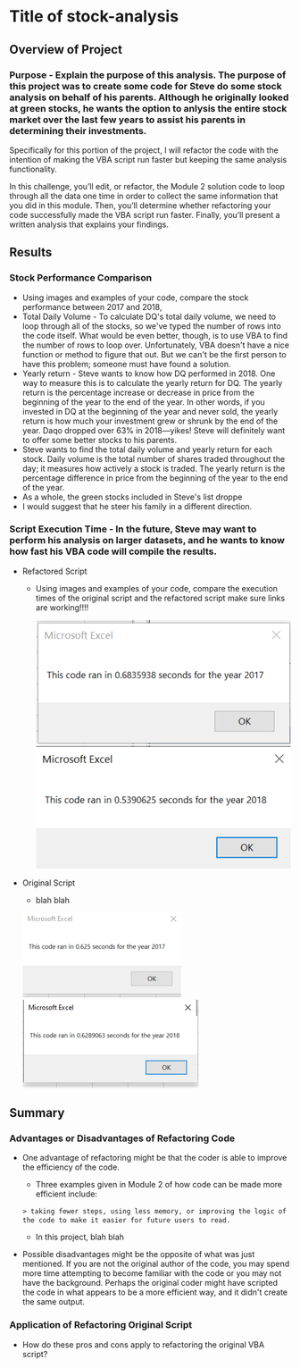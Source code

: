 # **Title of stock-analysis**

## **Overview of Project**
### Purpose - Explain the purpose of this analysis. The purpose of this project was to create some code for Steve do some stock analysis on behalf of his parents.  Although he originally looked at green stocks, he wants the option to anlysis the entire stock market over the last few years to assist his parents in determining their investments.

Specifically for this portion of the project, I will refactor the code with the intention of making the VBA script run faster but keeping the same analysis functionality.

In this challenge, you’ll edit, or refactor, the Module 2 solution code to loop through all the data one time in order to collect the same information that you did in this module. Then, you’ll determine whether refactoring your code successfully made the VBA script run faster. Finally, you’ll present a written analysis that explains your findings.

## **Results**
### Stock Performance Comparison
- Using images and examples of your code, compare the stock performance between 2017 and 2018, 
- Total Daily Volume - To calculate DQ's total daily volume, we need to loop through all of the stocks, so we've typed the number of rows into the code itself. What would be even better, though, is to use VBA to find the number of rows to loop over. Unfortunately, VBA doesn't have a nice function or method to figure that out. But we can't be the first person to have this problem; someone must have found a solution. 
- Yearly return - Steve wants to know how DQ performed in 2018. One way to measure this is to calculate the yearly return for DQ. The yearly return is the percentage increase or decrease in price from the beginning of the year to the end of the year. In other words, if you invested in DQ at the beginning of the year and never sold, the yearly return is how much your investment grew or shrunk by the end of the year. Daqo dropped over 63% in 2018—yikes! Steve will definitely want to offer some better stocks to his parents.
- Steve wants to find the total daily volume and yearly return for each stock. Daily volume is the total number of shares traded throughout the day; it measures how actively a stock is traded. The yearly return is the percentage difference in price from the beginning of the year to the end of the year.
- As a whole, the green stocks included in Steve's list droppe
- I would suggest that he steer his family in a different direction.
### Script Execution Time - In the future, Steve may want to perform his analysis on larger datasets, and he wants to know how fast his VBA code will compile the results.

  - Refactored Script
    - Using images and examples of your code, compare the execution times of the original script and the refactored script make sure links are working!!!!
    
      ![VBA_Challenge_2017](Resources/VBA_Challenge_2017.png)
      ![VBA_Challenge_2018](Resources/VBA_Challenge_2018.PNG)
  
  - Original Script 
    -  blah blah 
  
      ![Original_2017](Resources/Original_2017.PNG)
      ![Original_2018](Resources/Original_2018.PNG)
  
## **Summary**
### Advantages or Disadvantages of Refactoring Code
- One advantage of refactoring might be that the coder is able to improve the efficiency of the code.  
    -  Three examples given in Module 2 of how code can be made more efficient include:
      
      > taking fewer steps, using less memory, or improving the logic of the code to make it easier for future users to read.
      
    -  In this project, blah blah
 - Possible disadvantages might be the opposite of what was just mentioned.  If you are not the original author of the code, you may spend more time attempting to become familiar with the code or you may not have the background.  Perhaps the original coder might have scripted the code in what appears to be a more efficient way, and it didn't create the same output.
### Application of Refactoring Original Script
- How do these pros and cons apply to refactoring the original VBA script?
